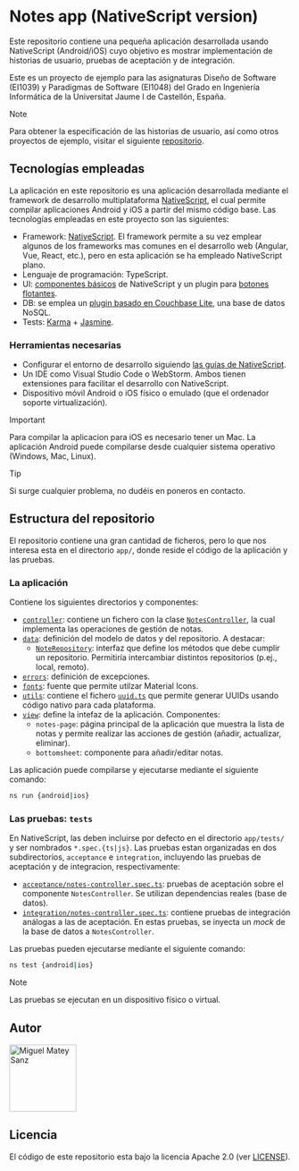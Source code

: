 # Notes app (NativeScript version)

Este repositorio contiene una pequeña aplicación desarrollada usando NativeScript (Android/iOS) cuyo objetivo es mostrar
implementación de historias de usuario, pruebas de aceptación y de integración.

Este es un proyecto de ejemplo para las asignaturas Diseño de Software (EI1039) y Paradigmas de
Software (EI1048) del Grado en Ingeniería Informática de la Universitat Jaume I de Castellón, España.

> [!NOTE]
> Para obtener la especificación de las historias de usuario, así como otros proyectos de
> ejemplo, visitar el siguiente [repositorio](https://github.com/matey97/NotesAppVersions).

## Tecnologías empleadas

La aplicación en este repositorio es una aplicación desarrollada mediante el framework de desarrollo multiplataforma
[NativeScript](https://nativescript.org), el cual permite compilar aplicaciones Android y iOS a partir del mismo código base.
Las tecnologías empleadas en este proyecto son las siguientes:

- Framework: [NativeScript](https://nativescript.org). El framework permite a su vez emplear algunos de los frameworks
mas comunes en el desarrollo web (Angular, Vue, React, etc.), pero en esta aplicación se ha empleado NativeScript plano.
- Lenguaje de programación: TypeScript.
- UI: [componentes básicos](https://docs.nativescript.org/ui-and-styling.html) de NativeScript y un plugin para [botones
flotantes](https://github.com/nstudio/nativescript-floatingactionbutton).
- DB: se emplea un [plugin basado en Couchbase Lite](https://triniwiz.github.io/nativescript-plugins/api-reference/couchbase.html#android),
una base de datos NoSQL.
- Tests: [Karma](https://karma-runner.github.io/latest/index.html) + [Jasmine](https://jasmine.github.io).

### Herramientas necesarias

- Configurar el entorno de desarrollo siguiendo [las guías de NativeScript](https://docs.nativescript.org/environment-setup.html).
- Un IDE como Visual Studio Code o WebStorm. Ambos tienen extensiones para facilitar el desarrollo con NativeScript.
- Dispositivo móvil Android o iOS físico o emulado (que el ordenador soporte virtualización).

> [!IMPORTANT]
> Para compilar la aplicacion para iOS es necesario tener un Mac. La aplicación Android puede compilarse
> desde cualquier sistema operativo (Windows, Mac, Linux).

> [!TIP]
> Si surge cualquier problema, no dudéis en poneros en contacto.

## Estructura del repositorio

El repositorio contiene una gran cantidad de ficheros, pero lo que nos interesa esta en el directorio `app/`, donde
reside el código de la aplicación y las pruebas.

### La aplicación

Contiene los siguientes directorios y componentes:

- [`controller`](app/controller): contiene un fichero con la clase [`NotesController`](app/controller/notes-controller.ts), la cual implementa las operaciones de gestión de notas.
- [`data`](app/data): definición del modelo de datos y del repositorio. A destacar:
  - [`NoteRepository`](app/data/notes-repository.ts): interfaz que define los métodos que debe cumplir un repositorio. Permitiría intercambiar distintos repositorios (p.ej., local, remoto).
- [`errors`](app/errors): definición de excepciones.
- [`fonts`](app/fonts): fuente que permite utilzar Material Icons.
- [`utils`](app/utils): contiene el fichero [`uuid.ts`](app/utils/uuid.ts) que permite generar UUIDs usando código nativo para cada plataforma.
- [`view`](app/view): define la intefaz de la aplicación. Componentes:
  - `notes-page`: página principal de la aplicación que muestra la lista de notas y permite realizar las acciones de gestión (añadir, actualizar, eliminar).
  - `bottomsheet`: componente para añadir/editar notas.

Las aplicación puede compilarse y ejecutarse mediante el siguiente comando:

```bash
ns run {android|ios}
```

### Las pruebas: `tests`

En NativeScript, las deben incluirse por defecto en el directorio `app/tests/` y ser nombrados `*.spec.{ts|js}`. Las pruebas
estan organizadas en dos subdirectorios, `acceptance` e `integration`, incluyendo las pruebas de aceptación y de integracion,
respectivamente:

- [`acceptance/notes-controller.spec.ts`](app/tests/acceptance/notes-controller.spec.ts): pruebas de aceptación sobre
el componente `NotesController`. Se utilizan dependencias reales (base de datos).
- [`integration/notes-controller.spec.ts`](app/tests/integration/notes-controller.spec.ts): contiene pruebas de integración análogas a las de aceptación.
En estas pruebas, se inyecta un _mock_ de la base de datos a `NotesController`.

Las pruebas pueden ejecutarse mediante el siguiente comando:

```bash
ns test {android|ios}
```

> [!NOTE]
> Las pruebas se ejecutan en un dispositivo físico o virtual.

## Autor

<a href="https://github.com/matey97" title="Miguel Matey Sanz">
  <img src="https://avatars3.githubusercontent.com/u/25453537?s=120" alt="Miguel Matey Sanz" width="120"/>
</a>

## Licencia

El código de este repositorio esta bajo la licencia Apache 2.0 (ver [LICENSE](LICENSE)).
